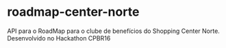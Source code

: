 # roadmap-center-norte
API para o RoadMap para o clube de benefícios do Shopping Center Norte. Desenvolvido no Hackathon CPBR16
